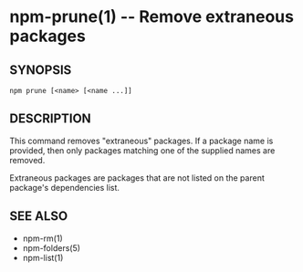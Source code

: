 npm-prune(1) -- Remove extraneous packages
==========================================

## SYNOPSIS

    npm prune [<name> [<name ...]]

## DESCRIPTION

This command removes "extraneous" packages.  If a package name is
provided, then only packages matching one of the supplied names are
removed.

Extraneous packages are packages that are not listed on the parent
package's dependencies list.

## SEE ALSO

* npm-rm(1)
* npm-folders(5)
* npm-list(1)
